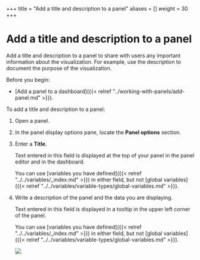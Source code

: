 +++
title = "Add a title and description to a panel"
aliases = []
weight = 30
+++

# Add a title and description to a panel

Add a title and description to a panel to share with users any important information about the visualization. For example, use the description to document the purpose of the visualization.

Before you begin:

- [Add a panel to a dashboard]({{< relref "../working-with-panels/add-panel.md" >}}).

To add a title and description to a panel:

1. Open a panel.

1. In the panel display options pane, locate the **Panel options** section.

1. Enter a **Title**.

   Text entered in this field is displayed at the top of your panel in the panel editor and in the dashboard.

   You can use [variables you have defined]({{< relref "../../variables/_index.md" >}}) in either field, but not [global variables]({{< relref "../../variables/variable-types/global-variables.md" >}}).

1. Write a description of the panel and the data you are displaying.

   Text entered in this field is displayed in a tooltip in the upper left corner of the panel.

   You can use [variables you have defined]({{< relref "../../variables/_index.md" >}}) in either field, but not [global variables]({{< relref "../../variables/variable-types/global-variables.md" >}}).

   ![](/static/img/docs/panels/panel-options-8-0.png)
